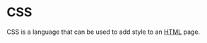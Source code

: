# CSS

































CSS is a language that can be used to add style to an [HTML](/wiki/HTML) page.